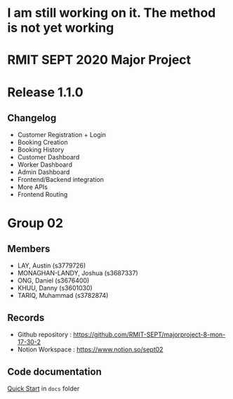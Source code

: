 # I am still working on it. The method is not yet working
# RMIT SEPT 2020 Major Project

# Release 1.1.0
## Changelog
+ Customer Registration + Login
+ Booking Creation
+ Booking History
+ Customer Dashboard
+ Worker Dashboard
+ Admin Dashboard
+ Frontend/Backend integration
+ More APIs
+ Frontend Routing


# Group 02

## Members
* LAY, Austin (s3779726)
* MONAGHAN-LANDY, Joshua (s3687337)
* ONG, Daniel (s3676400)
* KHUU, Danny (s3601030)
* TARIQ, Muhammad (s3782874)

## Records

* Github repository : https://github.com/RMIT-SEPT/majorproject-8-mon-17-30-2
* Notion Workspace : https://www.notion.so/sept02


## Code documentation

[Quick Start](/docs/README.md) in `docs` folder
